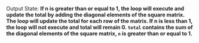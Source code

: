 Output State: **If n is greater than or equal to 1, the loop will execute and update the total by adding the diagonal elements of the square matrix. The loop will update the total for each row of the matrix. If n is less than 1, the loop will not execute and total will remain 0. `total` contains the sum of the diagonal elements of the square matrix, `n` is greater than or equal to 1.**